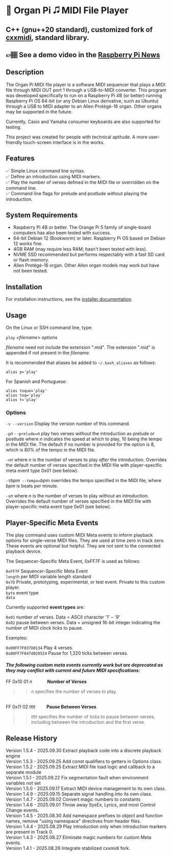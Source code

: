 # 🎹 Organ Pi 🎜 MIDI File Player
## C++ (gnu++20 standard), customized fork of [cxxmidi](https://github.com/eugeneolsen/cxxmidi), standard library.
## 👉🏽 See a demo video in the <a href="https://www.raspberrypi.com/news/raspberry-pi-is-this-churchs-new-organist/" target="_blank">Raspberry Pi News</a>
## Description
The Organ Pi MIDI file player is a software MIDI sequencer that plays a MIDI file through MIDI OUT port 1 through a USB-to-MIDI converter.  This program was developed specifically to run on a Raspberry Pi 4B (or better) running Raspberry Pi OS 64-bit (or any Debian Linux derivative, such as Ubuntu) through a USB to MIDI adapter to an Allen Protégé-16 organ.  Other organs may be supported in the future.

Currently, Casio and Yamaha consumer keyboards are also supported for testing.

This project was created for people with technical aptitude.  A more user-friendly touch-screen interface is in the works.

## Features
✅ Simple Linux command line syntax.<br>
✅ Define an introduction using MIDI markers.<br>
✅ Play the number of verses defined in the MIDI file or overridden on the command line.<br>
✅ Command line flags for prelude and postlude without playing the introduction.<br>

## System Requirements
- Raspberry Pi 4B or better.  The Orange Pi 5 family of single-board computers has also been tested with success.
- 64-bit Debian 12 (Bookworm) or later.  Raspberry Pi OS based on Debian 12 works fine.
- 4GB RAM (may require less RAM; hasn't been tested with less).
- NVME SSD recommended but performs respectably with a fast SD card or flash memory.
- Allen Protégé-16 organ.  Other Allen organ models may work but have not been tested.

## Installation
For installation instructions, see the [installer documentation](midiplay-installer/README.md).

## Usage 
On the Linux or SSH command line, type:

`play` *<filename\>* *options*

*filename* need not include the extension ".mid".  The extension ".mid" is appended if not present in the *filename.*

It is recommended that aliases be added to `~/.bash_aliases` as follows:

`alias p='play'`

For Spanish and Portuguese:

`alias toque='play'`<br>
`alias toq='play'`<br>
`alias t='play'`



### Options
`-v --version`  Display the version number of this command.

`-p`*n* `--prelude=`*n* play two verses *without* the introduction as prelude or postlude where *n* indicates the speed at which to play, 10 being the tempo in the MIDI file.  The default if no number is provided for the option is 8, which is 80% of the tempo in the MIDI file.

`-n`*n* where *n* is the number of verses to play *after* the introduction.  Overrides the default number of verses specified in the MIDI file with player-specific meta event type 0x01 (see below).

`-t`*bpm*` --tempo=`*bpm*  overrides the tempo specified in the MIDI file,
where *bpm* is beats per minute.

`-x`*n* where *n* is the number of verses to play *without* an introduction.  Overrides the default number of verses specified in the MIDI file with player-specific meta event type 0x01 (see below).

## Player-Specific Meta Events
The play command uses custom MIDI Meta events to inform playback options for single-verse MIDI files.  They are used at time zero in track zero. These events are optional but helpful.  They are not sent to the connected playback device.

The Sequencer-Specific Meta Event, 0xFF7F is used as follows:

`0xFF7F` Sequencer-Specific Meta Event<br>
`length` per MIDI variable length standard<br>
`0x7D` Private, prototyping, experimental, or test event. Private to this custom player.<br>
`byte` event type<br>
`data`

Currently supported **event types** are:

`0x01` number of verses. Data = ASCII character '1' – '9'<br>
`0x02` pause between verses.  Data = unsigned 16-bit integer indicating the number of MIDI clock ticks to pause.

Examples:

`0x00FF7F037D0134` Play 4 verses.<br>
`0x00FF7F047d020524` Pause for 1,320 ticks between verses.

#### *The following custom meta events currently work but are deprecated as they may conflict with current and future MIDI specifications:*

FF 0x10 01 <i>n</i> &nbsp;&nbsp;&nbsp;&nbsp;&nbsp;&nbsp;&nbsp;&nbsp;&nbsp;&nbsp;&nbsp;<b>Number of Verses</b>

>>*n* specifies the number of verses to play.

<br>
FF 0x11 02 <i>tttt</i>&nbsp;&nbsp;&nbsp;&nbsp;&nbsp;&nbsp;&nbsp;&nbsp <b>Pause Between Verses</b>

>>*tttt* specifies the number of ticks to pause between verses, including between the introduction and the first verse.

## Release History
Version 1.5.4 - 2025.09.30 Extract playback code into a discrete playback engine<br>
Version 1.5.3 - 2025.09.25 Add const qualifiers to getters in Options class.<br>
Version 1.5.2 - 2025.09.25 Extract MIDI file load logic and callback to a separate module<br>
Version 1.5.1 - 2025.09.22 Fix segmentation fault when environment variables not set<br>
Version 1.5.0 - 2025.09.17 Extract MIDI device management to its own class.<br>
Version 1.4.9 - 2025.09.15 Separate signal handling into its own class.<br>
Version 1.4.7 - 2025.09.02 Convert magic numbers to constants<br>
Version 1.4.6 - 2025.09.01 Throw away SysEx, Lyrics, and most Control Change events.<br>
Version 1.4.5 - 2025.08.30 Add namespace prefixes to object and function names, remove "using namespace" directives from header files.<br>
Version 1.4.4 - 2025.08.29 Play introduction only when introduction markers are present in Track 0.<br>
Version 1.4.3 - 2025.08.27 Eliminate magic numbers for custom Meta events.<br>
Version 1.4.1 - 2025.08.26 Integrate stabilized cxxmidi fork.